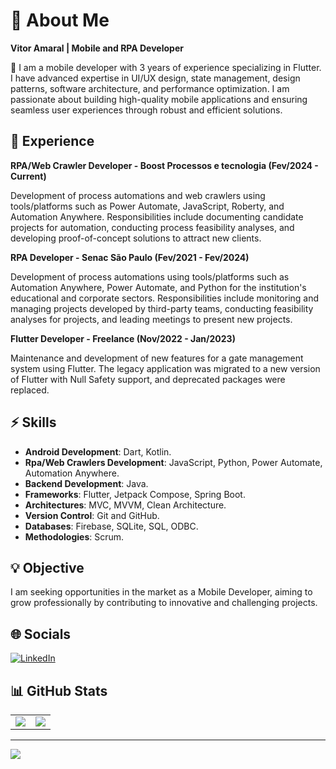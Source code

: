 # 📝 About Me
**Vitor Amaral | Mobile and RPA Developer**

📱 I am a mobile developer with 3 years of experience specializing in Flutter. I have advanced expertise in UI/UX design, state management, design patterns, software architecture, and performance optimization. I am passionate about building high-quality mobile applications and ensuring seamless user experiences through robust and efficient solutions.

## 💼 Experience

**RPA/Web Crawler Developer - Boost Processos e tecnologia (Fev/2024 - Current)**

Development of process automations and web crawlers using tools/platforms such as Power Automate, JavaScript, Roberty, and Automation Anywhere. Responsibilities include documenting candidate projects for automation, conducting process feasibility analyses, and developing proof-of-concept solutions to attract new clients.

**RPA Developer - Senac São Paulo (Fev/2021 - Fev/2024)**

Development of process automations using tools/platforms such as Automation Anywhere, Power Automate, and Python for the institution's educational and corporate sectors. Responsibilities include monitoring and managing projects developed by third-party teams, conducting feasibility analyses for projects, and leading meetings to present new projects.

**Flutter Developer - Freelance (Nov/2022 - Jan/2023)**

Maintenance and development of new features for a gate management system using Flutter. The legacy application was migrated to a new version of Flutter with Null Safety support, and deprecated packages were replaced.


## ⚡ Skills

- **Android Development**: Dart, Kotlin.
- **Rpa/Web Crawlers Development**: JavaScript, Python, Power Automate, Automation Anywhere.
- **Backend Development**: Java.
- **Frameworks**: Flutter, Jetpack Compose, Spring Boot.
- **Architectures**: MVC, MVVM, Clean Architecture.
- **Version Control**: Git and GitHub.
- **Databases**: Firebase, SQLite, SQL, ODBC.
- **Methodologies**: Scrum.

## 💡 Objective

I am seeking opportunities in the market as a Mobile Developer, aiming to grow professionally by contributing to innovative and challenging projects.

## 🌐 Socials

<!--[![Instagram](https://img.shields.io/badge/Instagram-%23E4405F.svg?logo=Instagram&logoColor=white)](https://www.instagram.com/developer_ls/)-->
[![LinkedIn](https://img.shields.io/badge/LinkedIn-%230077B5.svg?logo=linkedin&logoColor=white)](https://www.linkedin.com/in/vitoramaraldev/) 

## 📊 GitHub Stats

<table>
  <tr>
    <td>
      <img src="https://github-readme-stats.vercel.app/api?username=Vitoramaraldsa&theme=radical&hide_border=false&include_all_commits=true&count_private=false" />
    </td>
    <td>
      <img src="https://github-readme-streak-stats.herokuapp.com/?user=Vitoramaraldsa&theme=radical&hide_border=false" />
    </td>
  </tr>
</table>

---

[![](https://visitcount.itsvg.in/api?id=leoschwedler&icon=0&color=0)](https://visitcount.itsvg.in)

<!-- Proudly created with GPRM ( https://gprm.itsvg.in ) -->
